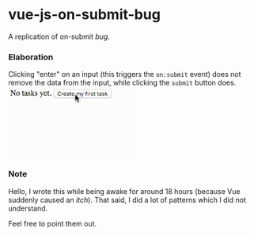 # vue-js-on-submit-bug
A replication of on-submit *bug*.

### Elaboration
Clicking "enter" on an input (this triggers the `on:submit` event) does not remove the data from the input, while clicking the `submit` button does.
![preview](preview.gif)

### Note
Hello, I wrote this while being awake for around 18 hours (because Vue suddenly caused an *itch*). That said, I did a lot of patterns which I did not understand.

Feel free to point them out.